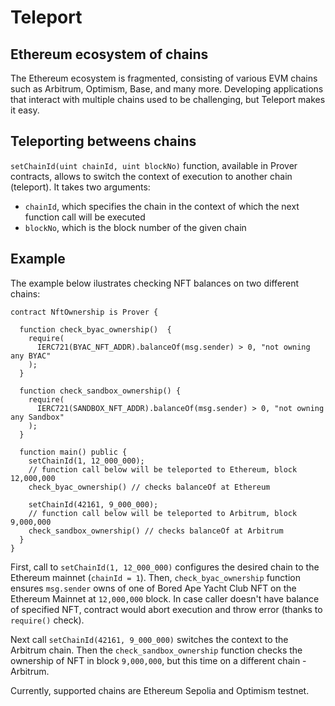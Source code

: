 # Teleport

## Ethereum ecosystem of chains
The Ethereum ecosystem is fragmented, consisting of various EVM chains such as Arbitrum, Optimism, Base, and many more. Developing applications that interact with multiple chains used to be challenging, but Teleport makes it easy.

## Teleporting betweens chains
`setChainId(uint chainId, uint blockNo)` function, available in Prover contracts, allows to switch the context of execution to another chain (teleport).  It takes two arguments:
* `chainId`, which specifies the chain in the context of which the next function call will be executed
* `blockNo`, which is the block number of the given chain

## Example 

The example below ilustrates checking NFT balances on two different chains:

```solidity
contract NftOwnership is Prover {

  function check_byac_ownership()  {
    require(
      IERC721(BYAC_NFT_ADDR).balanceOf(msg.sender) > 0, "not owning any BYAC"
    );
  }

  function check_sandbox_ownership() {
    require(
      IERC721(SANDBOX_NFT_ADDR).balanceOf(msg.sender) > 0, "not owning any Sandbox"
    );
  }

  function main() public {
    setChainId(1, 12_000_000);  
    // function call below will be teleported to Ethereum, block 12,000,000
    check_byac_ownership() // checks balanceOf at Ethereum

    setChainId(42161, 9_000_000); 
    // function call below will be teleported to Arbitrum, block 9,000,000
    check_sandbox_ownership() // checks balanceOf at Arbitrum
  }
}
```

First, call to `setChainId(1, 12_000_000)` configures the desired chain to the Ethereum mainnet (`chainId = 1`). Then, `check_byac_ownership` function ensures `msg.sender` owns of one of Bored Ape Yacht Club NFT on the Ethereum Mainnet at `12,000,000` block. In case caller doesn't have balance of specified NFT, contract would abort execution and throw error (thanks to `require()` check).

Next call `setChainId(42161, 9_000_000)` switches the context to the Arbitrum chain. Then the `check_sandbox_ownership` function checks the ownership of NFT in block `9,000,000`, but this time on a different chain - Arbitrum.

Currently, supported chains are Ethereum Sepolia and Optimism testnet.